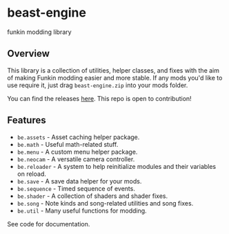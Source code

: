 # beast-engine

funkin modding library

## Overview

This library is a collection of utilities, helper classes, and fixes with the aim of making Funkin modding easier and more stable.
If any mods you'd like to use require it, just drag `beast-engine.zip` into your mods folder.

You can find the releases [here](https://github.com/rizz-residence/beast-engine/releases).
This repo is open to contribution!

## Features

- `be.assets` - Asset caching helper package.
- `be.math` - Useful math-related stuff.
- `be.menu` - A custom menu helper package.
- `be.neocam` - A versatile camera controller.
- `be.reloader` - A system to help reinitialize modules and their variables on reload.
- `be.save` - A save data helper for your mods.
- `be.sequence` - Timed sequence of events.
- `be.shader` - A collection of shaders and shader fixes.
- `be.song` - Note kinds and song-related utilities and song fixes.
- `be.util` - Many useful functions for modding.

See code for documentation.
